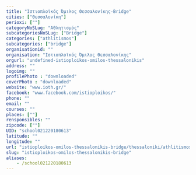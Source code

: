 ```yaml
---
title: "Ιστιοπλοϊκός Όμιλος Θεσσαλονίκης-Bridge"
cities: ["Θεσσαλονίκη"]
perioxi: [""]
categoryNoSLug: "Αθλητισμός"
subcategoriesNoSLug: ["Bridge"]
categories: ["athlitismos"]
subcategories: ["bridge"]
organisationid: ""
organisation: "Ιστιοπλοϊκός Όμιλος Θεσσαλονίκης"
orgurl: "undefined-istioploikos-omilos-thessalonikis"
address: ""
logoimg: ""
profilePhoto : "downloaded"
coverPhoto : "downloaded"
website: "www.ioth.gr/"
facebook: "www.facebook.com/istioploikos/"
phone: ""
email: ""
courses: ""
places: [""]
rensponsibles: ""
zipcode: [""]
UID: "school021220180613"
latitude: ""
longitude: ""
url: "istioploikos-omilos-thessalonikis-bridge/thessaloniki/athlitismos/bridge"
slug: "istioploikos-omilos-thessalonikis-bridge"
aliases:
    - /school021220180613
---
```





